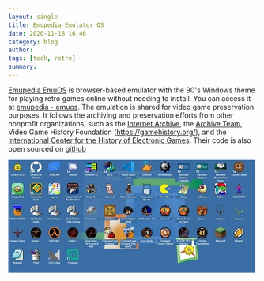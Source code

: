 ```yaml
---
layout: single
title: Emupedia Emulator OS
date: 2020-11-18 16:46
category: blog 
author: 
tags: [tech, retro]
summary: 
---
```


[Emupedia EmuOS](https://github.com/Emupedia/emupedia.github.io) is browser-based emulator with the 90's Windows theme for playing retro games online without needing to install. You can access it at [emupedia - emuos](https://emupedia.net/beta/emuos/). The emulation is shared for video game preservation purposes. It follows the archiving and preservation efforts from other nonprofit organizations, such as the [Internet Archive](https://archive.org/), the [Archive Team](https://www.archiveteam.org/), Video Game History Foundation (https://gamehistory.org/), and the [International Center for the History of Electronic Games](https://www.museumofplay.org/about/icheg). Their code is also open sourced on [github](https://www.museumofplay.org/about/icheg)

[![emuos](/assets/images/retro/emuos.jpg)](https://emupedia.net/beta/emuos/)